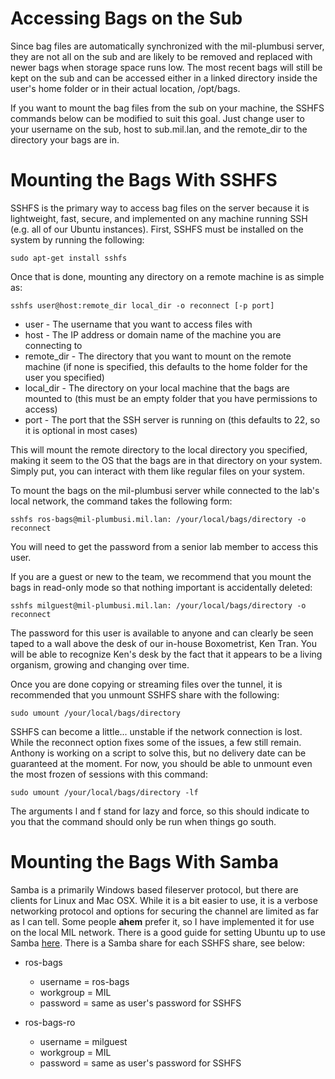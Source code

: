 # Accessing Bags on the Sub

Since bag files are automatically synchronized with the mil-plumbusi server, they are not all on the sub and are likely to be removed and replaced with newer bags when storage space runs low. The most recent bags will still be kept on the sub and can be accessed either in a linked directory inside the user's home folder or in their actual location, /opt/bags.

If you want to mount the bag files from the sub on your machine, the SSHFS commands below can be modified to suit this goal. Just change user to your username on the sub, host to sub.mil.lan, and the remote_dir to the directory your bags are in.

# Mounting the Bags With SSHFS

SSHFS is the primary way to access bag files on the server because it is lightweight, fast, secure, and implemented on any machine running SSH (e.g. all of our Ubuntu instances). First, SSHFS must be installed on the system by running the following:

    sudo apt-get install sshfs

Once that is done, mounting any directory on a remote machine is as simple as:

    sshfs user@host:remote_dir local_dir -o reconnect [-p port]

* user - The username that you want to access files with
* host - The IP address or domain name of the machine you are connecting to
* remote_dir - The directory that you want to mount on the remote machine (if none is specified, this defaults to the home folder for the user you specified)
* local_dir - The directory on your local machine that the bags are mounted to (this must be an empty folder that you have permissions to access)
* port - The port that the SSH server is running on (this defaults to 22, so it is optional in most cases)

This will mount the remote directory to the local directory you specified, making it seem to the OS that the bags are in that directory on your system. Simply put, you can interact with them like regular files on your system.

To mount the bags on the mil-plumbusi server while connected to the lab's local network, the command takes the following form:

    sshfs ros-bags@mil-plumbusi.mil.lan: /your/local/bags/directory -o reconnect

You will need to get the password from a senior lab member to access this user.

If you are a guest or new to the team, we recommend that you mount the bags in read-only mode so that nothing important is accidentally deleted:

    sshfs milguest@mil-plumbusi.mil.lan: /your/local/bags/directory -o reconnect

The password for this user is available to anyone and can clearly be seen taped to a wall above the desk of our in-house Boxometrist, Ken Tran. You will be able to recognize Ken's desk by the fact that it appears to be a living organism, growing and changing over time.

Once you are done copying or streaming files over the tunnel, it is recommended that you unmount SSHFS share with the following:

    sudo umount /your/local/bags/directory

SSHFS can become a little... unstable if the network connection is lost. While the reconnect option fixes some of the issues, a few still remain. Anthony is working on a script to solve this, but no delivery date can be guaranteed at the moment. For now, you should be able to unmount even the most frozen of sessions with this command:

    sudo umount /your/local/bags/directory -lf

The arguments l and f stand for lazy and force, so this should indicate to you that the command should only be run when things go south.

# Mounting the Bags With Samba

Samba is a primarily Windows based fileserver protocol, but there are clients for Linux and Mac OSX. While it is a bit easier to use, it is a verbose networking protocol and options for securing the channel are limited as far as I can tell. Some people **ahem** prefer it, so I have implemented it for use on the local MIL network. There is a good guide for setting Ubuntu up to use Samba [here](https://help.ubuntu.com/community/Samba/SambaClientGuide). There is a Samba share for each SSHFS share, see below:

* ros-bags
    * username = ros-bags
    * workgroup = MIL
    * password = same as user's password for SSHFS

* ros-bags-ro
    * username = milguest
    * workgroup = MIL
    * password = same as user's password for SSHFS